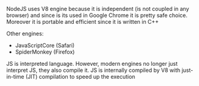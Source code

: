 NodeJS uses V8 engine because it is independent (is not coupled in any browser) and since is its used in Google Chrome it is pretty safe choice. Moreover it is portable and efficient since it is written in C++

Other engines:
- JavaScriptCore (Safari)
- SpiderMonkey (Firefox)

JS is interpreted language. However, modern engines no longer just interpret JS, they also compile it.
JS is internally compiled by V8 with just-in-time (JIT) compilation to speed up the execution